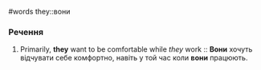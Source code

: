 #words 
they::вони
<!--SR:!2023-03-05,90,268-->
### Речення
1. Primarily, **they** want to be comfortable while _they_ work :: **Вони** хочуть відчувати себе комфортно, навіть у той час коли **вони** працюють.
<!--SR:!2023-01-02,29,210-->